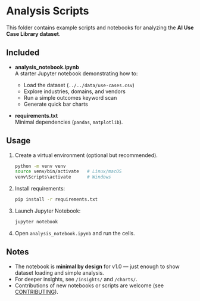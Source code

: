 # Analysis Scripts

This folder contains example scripts and notebooks for analyzing the **AI Use Case Library dataset**.

## Included

- **analysis_notebook.ipynb**  
  A starter Jupyter notebook demonstrating how to:
  - Load the dataset (`../../data/use-cases.csv`)
  - Explore industries, domains, and vendors
  - Run a simple outcomes keyword scan
  - Generate quick bar charts

- **requirements.txt**  
  Minimal dependencies (`pandas`, `matplotlib`).

## Usage

1. Create a virtual environment (optional but recommended).
   ```bash
   python -m venv venv
   source venv/bin/activate   # Linux/macOS
   venv\Scripts\activate      # Windows
   ```

2. Install requirements:

   ```bash
   pip install -r requirements.txt
   ```

3. Launch Jupyter Notebook:

   ```bash
   jupyter notebook
   ```

4. Open `analysis_notebook.ipynb` and run the cells.

## Notes

* The notebook is **minimal by design** for v1.0 — just enough to show dataset loading and simple analysis.
* For deeper insights, see `/insights/` and `/charts/`.
* Contributions of new notebooks or scripts are welcome (see [CONTRIBUTING](../../docs/contributing.md)).

